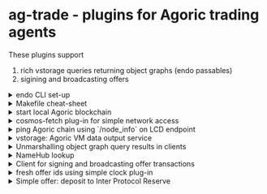 # ag-trade - plugins for Agoric trading agents

These plugins support

1.  rich vstorage queries returning object graphs (endo passables)
2.  sigining and broadcasting offers

<details><summary>endo CLI set-up</summary>

Get the `endo` CLI in your path. It's on the `endo` branch (currently 2023-12-30 12:27 096879a37). I use direnv to manage `$PATH`; it's also handy for managing some secrets we'll use later.

```
$ cd projects/playground/packages/ag-trade/
direnv: loading ~/projects/playground/.envrc
direnv: export +ALICE_SECRET +JACK_SECRET ~PATH

$ endo where state
/home/connolly/.local/state/endo
```

</details>

<details><summary>Makefile cheat-sheet</summary>

The default `Makefile` target in `ag-trade` also does `endo where state`:

```
$ make
state: /home/connolly/.local/state/endo
```

`make clean` does `endo reset`.

</details>

<details><summary>start local Agoric blockchain</summary>

Use `docker compose up -d`. (See `docker-compose.yml`.)

</details>

<details><summary>cosmos-fetch plug-in for simple network access</summary>

We run `src/cosmosFetch.js` unconfined (`--UNSAFE`) to make an object with the following interface:

```ts
interface CosmosFetch {
  makeRPCClient: (rpcURL: string) => RpcClient;
  makeLCDClient: (apiURL: string) => LCD;
}

interface LCD {
  // fetch(`${apiURL}${path}`).then(r => r.json())
  // plus a bit of error handling and options
  getJSON: (path: string, options) => Promise<any>;
}

/** imported from @cosmjs/tendermint-rpc */
interface RpcClient {
  execute: (request: JsonRpcRequest) => Promise<JsonRpcSuccessResponse>;
  readonly disconnect: () => void;
}
```

```
$ make fetch-plug-in
++ install cosmos fetch plugin
endo make --UNSAFE src/cosmosFetch.js -n cosmos-fetch
Object [Alleged: CosmosFetch] {}
```

</details>

<details><summary>ping Agoric chain using `/node_info` on LCD endpoint</summary>

Now we can run `net-local.js` confined as usual, passing `cosmos-fetch` as `net`.

```js
import { E } from '@endo/far';

export const make = async net =>
  harden({
    lcd: await E(net).makeLCDClient('http://localhost:1317'),
    rpc: await E(net).makeRPCClient('http://localhost:26657'),
  });
```

Then we use `endo eval` to call `getJSON` on one of those endpoints to get some info from a local node:

```
$ make node-info
endo make src/net-local.js -n local -p cosmos-fetch
{ lcd: Object [Alleged: LCD] {}, rpc: Object [Alleged: RpcClient] {} }

endo eval "E(local.lcd).getJSON('/node_info').then(i => i.node_info)" local
{
  channels: '40202122233038606100',
  id: '8da5e462e560eb951e2c6d8ad2f9ce50c58a0be6',
  listen_addr: 'tcp://0.0.0.0:26656',
  moniker: 'localnet',
  network: 'agoriclocal',
  other: { rpc_address: 'tcp://0.0.0.0:26657', tx_index: 'on' },
  protocol_version: { app: '0', block: '11', p2p: '8' },
  version: '0.34.23'
}
```

</details>

<details><summary>vstorage: Agoric VM data output service</summary>

One section of the LCD URL space is `/agoric/vstorage/${kind}/${path}`. The on-chain Agoric JavaScript VM has a service that writes data such that it's available from LCD endpoints without doing on-chain computation. It's a hierarchical key-value store that we can browse with simple web tools such as the [vstorage viewer](https://p2p-org.github.io/p2p-agoric-vstorage-viewer/#http://localhost:26657||) by p2p.

![image](https://github.com/endojs/playground/assets/150986/2137bd73-9f5c-4955-b0d5-cd549c0600cf)

To get the children of `published.agoricNames` using `endo`:

```
endo eval "E(local.lcd).getJSON('/agoric/vstorage/children/published.agoricNames')" local
{ children: [
    'brand',
    'installation',
    'instance',
...
  ], ... }
```

How about the data at `published.agoricNames.brand`?

```
$ endo eval "E(local.lcd).getJSON('/agoric/vstorage/data/published.agoricNames.brand')" local -n brand-data
{
  value: '{"blockHeight":"935","values":["{\\"body\\":\\"#[[\\\\\\"ATOM\\\\\\",\\\\\\"$0.Alleged: ATOM brand\\\\\\"],[\\\\\\"BLD\\\\\\",\\\\\\"$1.Alleged: BLD brand\\\\\\"],[\\\\\\"DAI_axl\\\\\\",\\\\\\"$2.Alleged: DAI_axl brand\\\\\\"],[\\\\\\"DAI_grv\\\\\\",\\\\\\"$3.Alleged: DAI_grv brand\\\\\\"],[\\\\\\"IST\\\\\\",\\\\\\"$4.Alleged: IST brand\\\\\\"],[\\\\\\"Invitation\\\\\\",\\\\\\"$5.Alleged: Zoe Invitation brand\\\\\\"],[\\\\\\"KREAdCHARACTER\\\\\\",\\\\\\"$6.Alleged: KREAdCHARACTER brand\\\\\\"],[\\\\\\"KREAdITEM\\\\\\",\\\\\\"$7.Alleged: KREAdITEM brand\\\\\\"],[\\\\\\"USDC_axl\\\\\\",\\\\\\"$8.Alleged: USDC_axl brand\\\\\\"],[\\\\\\"USDC_grv\\\\\\",\\\\\\"$9.Alleged: USDC_grv brand\\\\\\"],[\\\\\\"USDT_axl\\\\\\",\\\\\\"$10.Alleged: USDT_axl brand\\\\\\"],[\\\\\\"USDT_grv\\\\\\",\\\\\\"$11.Alleged: USDT_grv brand\\\\\\"],[\\\\\\"timer\\\\\\",\\\\\\"$12.Alleged: timerBrand\\\\\\"],[\\\\\\"stATOM\\\\\\",\\\\\\"$13.Alleged: stATOM brand\\\\\\"]]\\",\\"slots\\":[\\"board05557\\",\\"board0566\\",\\"board05736\\",\\"board03138\\",\\"board0257\\",\\"board0074\\",\\"board03281\\",\\"board00282\\",\\"board03040\\",\\"board04542\\",\\"board01744\\",\\"board03446\\",\\"board0425\\",\\"board00990\\"]}"]}'
}
```

What's all _that_?

</details>

<details><summary>Unmarshalling object graph query results in clients</summary>

Peeling off a couple layers, we get **capData**: a serialization of an object graph plus an array of slot identifiers for the graph exits.

```
$ endo eval "JSON.parse(JSON.parse(that.value).values[0])" that:brand-data
{
  body: '#[["ATOM","$0.Alleged: ATOM brand"],["BLD","$1.Alleged: BLD brand"],["DAI_axl","$2.Alleged: DAI_axl brand"],["DAI_grv","$3.Alleged: DAI_grv brand"],["IST","$4.Alleged: IST brand"],["Invitation","$5.Alleged: Zoe Invitation brand"],["KREAdCHARACTER","$6.Alleged: KREAdCHARACTER brand"],["KREAdITEM","$7.Alleged: KREAdITEM brand"],["USDC_axl","$8.Alleged: USDC_axl brand"],["USDC_grv","$9.Alleged: USDC_grv brand"],["USDT_axl","$10.Alleged: USDT_axl brand"],["USDT_grv","$11.Alleged: USDT_grv brand"],["timer","$12.Alleged: timerBrand"],["stATOM","$13.Alleged: stATOM brand"]]',
  slots: [
    'board05557', 'board0566',
    'board05736', 'board03138',
    'board0257',  'board0074',
    'board03281', 'board00282',
    'board03040', 'board04542',
    'board01744', 'board03446',
    'board0425',  'board00990'
  ]
}
```

The `smartWallet.js` client factory module supports these unmarshalling conventions.

```
endo make --UNSAFE src/smartWallet.js -n client-maker
Object [Alleged: SmartWalletFactory] {}
```

Now we can make a tool to that unmarshals query results:

```
endo eval "E(factory).makeQueryTool(local.lcd)" -n query-tool local factory:client-maker

endo eval "E(qt).queryData('published.agoricNames.brand')" qt:query-tool
[
  [ 'ATOM', Object [Alleged: ATOM brand#board05557] {} ],
  [ 'BLD', Object [Alleged: BLD brand#board0566] {} ],
  [ 'DAI_axl', Object [Alleged: DAI_axl brand#board05736] {} ],
  ...
  [ 'timer', Object [Alleged: timerBrand#board0425] {} ],
  [ 'stATOM', Object [Alleged: stATOM brand#board00990] {} ]
]
```

</details>

<details><summary>NameHub lookup</summary>

That array of pairs represents a map of names to values. Turning it into a record with `Object.fromEntries` is handy:

```
$ endo eval "E(queryTool).queryData('published.agoricNames.brand').then(kvs => Object.fromEntries(kvs))" queryTool:query-tool -n brand-graph
{
  ATOM: Object [Alleged: ATOM brand#board05557] {},
  BLD: Object [Alleged: BLD brand#board0566] {},
  DAI_axl: Object [Alleged: DAI_axl brand#board05736] {},
...
  stATOM: Object [Alleged: stATOM brand#board00990] {},
  timer: Object [Alleged: timerBrand#board0425] {}
}

$ endo eval "brand.ATOM" brand:brand-graph
Object [Alleged: ATOM brand#board05557] {}
```

The array of pairs are the entries of a **NameHub**, which is an interface similar to `Map`, but instead of `get`, it has an iterative `lookup` method:

```
$ endo eval "E(queryTool).lookup('agoricNames', 'brand', 'ATOM')" queryTool:query-tool
Object [Alleged: ATOM brand#board05557] {}
```

In general, `E(hub).lookup(a, b)` is the same as `E(E(hub).lookup(a)).lookup(b)` and so on:

```
$ endo eval "E(E(queryTool).lookup('agoricNames', 'brand')).lookup('ATOM')" queryTool:query-tool
Object [Alleged: ATOM brand#board05557] {}
```

ref: <a href="https://docs.agoric.com/guides/integration/name-services.html">[Name Services](https://docs.agoric.com/guides/integration/name-services.html)</a> in Agoric docs

</details>

<details><summary>Client for signing and broadcasting offer transactions</summary>

The next level of client is one that can sign and broadcast offer transactions.
Let's make one for Alice, using a mnemonic phrase to derive private keys:

```
endo eval "E(wf).makeWalletKit('survey thank ...', local.rpc, local.lcd)" \
        local wf:client-maker -n alice-wk
{
  query: Object [Alleged: QueryTool] {},
  smartWallet: Object [Alleged: SmartWallet] {},
  tx: Object [Alleged: SigningClient] {}
}
```

_The client factory should be an ordinary confined module, but
due to difficulties with getting protobuf libraries to run confined,
we use `--UNSAFE`. The signing part than handles private keys
should be in a separate worker from the offer / query construction code,
but due to lack of byte-string support in `@endo/marshal`, we keep them together._

</details>

<details><summary>fresh offer ids using simple clock plug-in</summary>

Each "offer" message we send to the Agoric chain needs an id.
It's handy to use something like `bid-1` to remember that it was a bid offer.
My habit is to use the clock a la `bid-12:53` so I can roughly correlate with logs etc.
Serial numbers would have sufficed, but I coded up the clock convention and
later realized that the code is simpler to audit if I break it into a small clock plugin
that runs unconfined and put the rest of the logic in a normal confined module.

```
$ make clock-plug-in
endo make --UNSAFE src/clock.js -n clock
Object [Alleged: Clock] {}
```

The `clock.js` module is pretty small and straightforward:

```js
import { Far } from '@endo/far';

export const make = () =>
  Far('Clock', {
    time: () => Date.now(),
  });
```

Using it looks like this:

```
$ make fresh-id
endo make src/fresh-id.js -n fresh
Object [Alleged: FreshMaker] {}

endo eval "E(fresh).start(clock, 'bid')" -n fresh-bid-id fresh clock
Object [Alleged: Fresh] {}

endo eval "E(bid).next()" bid:fresh-bid-id
bid0420.3

$ make fresh-id
endo eval "E(bid).next()" bid:fresh-bid-id
bid042048.4

$ make fresh-id
endo eval "E(bid).next()" bid:fresh-bid-id
bid042051.5
```

</details>

<details><summary>Simple offer: deposit to Inter Protocol Reserve</summary>

The `reserve-add.js` module demonstrates basic usage of `E(smartWallet).executeOffer(offerSpec)`:

```
$ make reserve-add
endo mkguest alice
Object [Alleged: EndoGuest] {}
endo send alice @wallet:alice-wk
endo send alice @fresh:fresh-trade-id
...
endo run src/reserve-add.js 1 IST -p alice
{
  status: {
    id: 'trade-0638.0',
    invitationSpec: {
      callPipe: [Array],
      instancePath: [Array],
      source: 'agoricContract'
    },
    numWantsSatisfied: 1,
    payouts: { Collateral: [Object] },
    proposal: { give: [Object] },
    result: 'added Collateral to the Reserve'
  },
  tx: {
    height: 31288,
    transactionHash: '700905EA480C2B9EE7A3AC06F96B8874FE84D5A460A10629CD5FD6A442756050'
  }
}
```

The code starts by turning the `1 IST` CLI args into a `{ brand, value }` record
where we look up `IST` in _agoricNames_ to find the brand and we look up
`wallet` in our petname store to find our vstorage query client:

```js
export const main = async (self, units, brandName) => {
  assert.typeof(units, 'string');
  assert.typeof(brandName, 'string');
  /** @type {import("./ag-trade").SmartWalletKit} */
  const { query: vstorage, smartWallet } = await E(self).lookup('wallet');
  /** @type {Brand<'nat'>} */
  const brand = await E(vstorage).lookup('agoricNames', 'brand', brandName);

  // TODO: lookup decimalPlaces by brand
  const Collateral = { brand, value: UNIT6 * BigInt(units) };
...
}
```

Then it allocates a fresh id, constructs an `OfferSpec`, executes it, and returns the result:

```js
  const fresh = E(self).lookup('fresh');
  const id = await E(fresh).next();

  const offerSpec = {
    id,
    invitationSpec: { instancePath: ['reserve'], ... }
...
    proposal: { give: { Collateral } },
  };

  const info = await E(smartWallet).executeOffer(offerSpec);
  return info;
```

</details>
